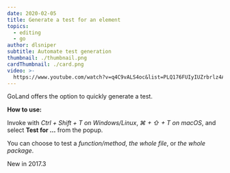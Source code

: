 ```yaml
---
date: 2020-02-05
title: Generate a test for an element
topics:
  - editing
  - go
author: dlsniper
subtitle: Automate test generation
thumbnail: ./thumbnail.png
cardThumbnail: ./card.png
video: >-
  https://www.youtube.com/watch?v=q4C9vALS4oc&list=PLQ176FUIyIUZrbrlz4AY1V8VzBJKZyVlW&index=70
---
```


GoLand offers the option to quickly generate a test.

**How to use:**

Invoke with _Ctrl + Shift + T on Windows/Linux_, _⌘ + ⇧ + T on macOS_,
and select **Test for ...** from the popup.

You can choose to test a _function/method_, _the whole file_, or _the whole package_.

<span class="tag is-rounded">New in 2017.3</span>
